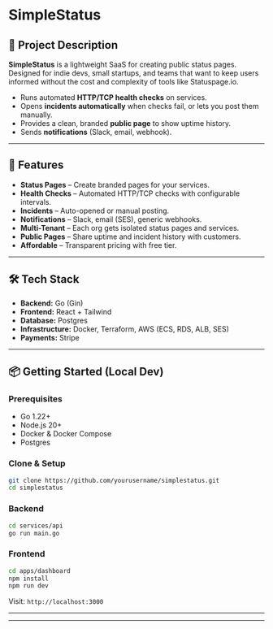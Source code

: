 # SimpleStatus

## 📖 Project Description

**SimpleStatus** is a lightweight SaaS for creating public status pages.
Designed for indie devs, small startups, and teams that want to keep users informed without the cost and complexity of tools like Statuspage.io.

* Runs automated **HTTP/TCP health checks** on services.
* Opens **incidents automatically** when checks fail, or lets you post them manually.
* Provides a clean, branded **public page** to show uptime history.
* Sends **notifications** (Slack, email, webhook).

---

## 🚀 Features

* **Status Pages** – Create branded pages for your services.
* **Health Checks** – Automated HTTP/TCP checks with configurable intervals.
* **Incidents** – Auto-opened or manual posting.
* **Notifications** – Slack, email (SES), generic webhooks.
* **Multi-Tenant** – Each org gets isolated status pages and services.
* **Public Pages** – Share uptime and incident history with customers.
* **Affordable** – Transparent pricing with free tier.

---

## 🛠️ Tech Stack

* **Backend:** Go (Gin)
* **Frontend:** React + Tailwind
* **Database:** Postgres
* **Infrastructure:** Docker, Terraform, AWS (ECS, RDS, ALB, SES)
* **Payments:** Stripe

---

## 📦 Getting Started (Local Dev)

### Prerequisites

* Go 1.22+
* Node.js 20+
* Docker & Docker Compose
* Postgres

### Clone & Setup

```bash
git clone https://github.com/yourusername/simplestatus.git
cd simplestatus
```

### Backend

```bash
cd services/api
go run main.go
```

### Frontend

```bash
cd apps/dashboard
npm install
npm run dev
```

Visit: `http://localhost:3000`

---



---


